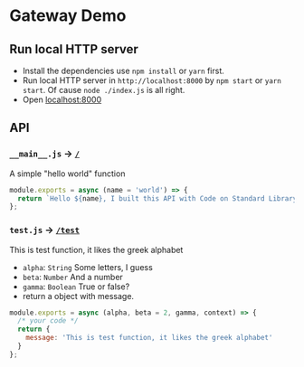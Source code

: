 # Gateway Demo

## Run local HTTP server

* Install the dependencies use `npm install` or `yarn` first.
* Run local HTTP server in `http://localhost:8000` by `npm start` or `yarn start`. Of cause `node ./index.js` is all right.
* Open [localhost:8000](http://localhost:8000)

## API

### `__main__.js` -> [`/`](http://localhost:8000)

A simple "hello world" function

```js
module.exports = async (name = 'world') => {
  return `Hello ${name}, I built this API with Code on Standard Library!`;
};
```

### `test.js` -> [`/test`](http://localhost:8000/test)

This is test function, it likes the greek alphabet

* `alpha`: `String` Some letters, I guess
* `beta`: `Number` And a number
* `gamma`: `Boolean` True or false?
* return a object with message.

```js
module.exports = async (alpha, beta = 2, gamma, context) => {
  /* your code */
  return {
    message: 'This is test function, it likes the greek alphabet'
  }
};
```

